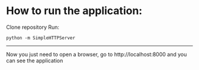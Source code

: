 # How to run the application:
Clone repository
Run:
```shell
python -m SimpleHTTPServer
```
-------
Now you just need to open a browser, go to http://localhost:8000 and you can see the application
